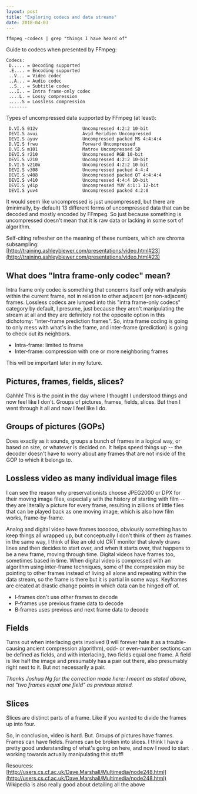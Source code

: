```yaml
---
layout: post
title: "Exploring codecs and data streams"
date: 2018-04-03
---
```


`ffmpeg -codecs | grep "things I have heard of"`

Guide to codecs when presented by FFmpeg:  

```
Codecs:
 D..... = Decoding supported
 .E.... = Encoding supported
 ..V... = Video codec
 ..A... = Audio codec
 ..S... = Subtitle codec
 ...I.. = Intra frame-only codec
 ....L. = Lossy compression
 .....S = Lossless compression
 -------
```

Types of uncompressed data supported by FFmpeg (at least):

```
 D.VI.S 012v                 Uncompressed 4:2:2 10-bit
 DEVI.S avui                 Avid Meridien Uncompressed
 DEVI.S ayuv                 Uncompressed packed MS 4:4:4:4
 D.VI.S frwu                 Forward Uncompressed
 D.VI.S m101                 Matrox Uncompressed SD
 DEVI.S r210                 Uncompressed RGB 10-bit
 DEVI.S v210                 Uncompressed 4:2:2 10-bit
 D.VI.S v210x                Uncompressed 4:2:2 10-bit
 DEVI.S v308                 Uncompressed packed 4:4:4
 DEVI.S v408                 Uncompressed packed QT 4:4:4:4
 DEVI.S v410                 Uncompressed 4:4:4 10-bit
 DEVI.S y41p                 Uncompressed YUV 4:1:1 12-bit
 DEVI.S yuv4                 Uncompressed packed 4:2:0
```

It would seem like uncompressed is just uncompressed, but there are (minimally, by-default) 13 different forms of uncompressed data that can be decoded and mostly encoded by FFmpeg. So just because something is uncompressed doesn't mean that it is raw data or lacking in some sort of algorithm. 

Self-citing refresher on the meaning of these numbers, which are chroma subsampling: [http://training.ashleyblewer.com/presentations/video.html#23](http://training.ashleyblewer.com/presentations/video.html#23)

## What does "Intra frame-only codec" mean?
Intra frame only codec is something that concerns itself only with analysis within the current frame, not in relation to other adjacent (or non-adjacent) frames. Lossless codecs are lumped into this "intra frame-only codecs" category by default, I presume, just because they aren't manipulating the stream at all and they are definitely not the opposite option in this dichotomy: "inter-frame prediction frames". So, intra frame coding is going to only mess with what's in the frame, and inter-frame (prediction) is going to check out its neighbors.

- Intra-frame: limited to frame   
- Inter-frame: compression with one or more neighboring frames  

This will be important later in my future.

## Pictures, frames, fields, slices?

Gahhh! This is the point in the day where I thought I understood things and now feel like I don't. Groups of pictures, frames, fields, slices. But then I went through it all and now I feel like I do.

## Groups of pictures (GOPs)

Does exactly as it sounds, groups a bunch of frames in a logical way, or based on size, or whatever is decided on. It helps speed things up -- the decoder doesn't have to worry about any frames that are not inside of the GOP to which it belongs to.

## Lossless video as many individual image files 

I can see the reason why preservationists choose JPEG2000 or DPX for their moving image files, especially with the history of starting with film -- they are literally a picture for every frame, resulting in zillions of little files that can be played back as one moving image, which is also how film works, frame-by-frame.

Analog and digital video have frames toooooo, obviously something has to keep things all wrapped up, but conceptually I don't think of them as frames in the same way, I think of like an old old CRT monitor that slowly draws lines and then decides to start over, and when it starts over, that happens to be a new frame, moving through time. Digital videos have frames too, sometimes based in time. When digital video is compressed with an algorithm using inter-frame techniques, some of the compression may be pointing to other frames instead of living all alone and repeating within the data stream, so the frame is there but it is partial in some ways. Keyframes are created at drastic change points in which data can be hinged off of.

- I‑frames don't use other frames to decode
- P‑frames use previous frame data to decode 
- B‑frames uses previous and next frame data to decode 

## Fields 

Turns out when interlacing gets involved (I will forever hate it as a trouble-causing ancient compression algorithm), odd- or even-number sections can be defined as fields, and with interlacing, two fields equal one frame. A field is like half the image and presumably has a pair out there, also presumably right next to it. But not necessarily a pair.

*Thanks Joshua Ng for the correction made here: I meant as stated above, not "two frames equal one field" as previous stated.*

## Slices

Slices are distinct parts of a frame. Like if you wanted to divide the frames up into four.

So, in conclusion, video is hard. But. Groups of pictures have frames. Frames can have fields. Frames can be broken into slices. I think I have a pretty good understanding of what's going on here, and now I need to start working towards actually manipulating this stuff!


Resources:
[http://users.cs.cf.ac.uk/Dave.Marshall/Multimedia/node248.html](http://users.cs.cf.ac.uk/Dave.Marshall/Multimedia/node248.html)  
Wikipedia is also really good about detailing all the above  
